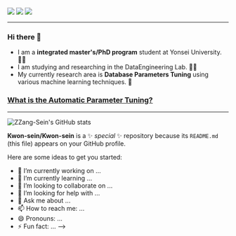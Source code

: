 <br/>
<a href="https://mail.google.com/mail/?view=cm&amp;fs=1&amp;to=seinkwon97@yonsei.ac.kr" target="_blank" target="_blank"><img src="https://img.shields.io/badge/Gmail-F06B66?style=flat&logo=Gmail&logoColor=white"/></a>
<a href="https://scholar.google.co.kr/citations?hl=ko&user=tWk4wMoAAAAJ" target="_blank" target="_blank"><img src="https://img.shields.io/badge/Google Scholar-4285F4?style=flat&logo=Google Scholar&logoColor=white"/></a>
<a href="https://ssensnote.tistory.com/" target="_blank" target="_blank"><img src="https://img.shields.io/badge/Tistory-5AB552?style=flat&logo=tistory&logoColor=white"/></a>


-------------------------------------------------------------------------------------------------------
### Hi there 👋 <br/>
* I am a **integrated master's/PhD program** student at Yonsei University. 👩‍🎓<br/>
* I am studying and researching in the DataEngineering Lab. 🐤🤪
* My currently research area is **Database Parameters Tuning** using various machine learning techniques. 🚀<br/>
### [What is the Automatic Parameter Tuning?](https://github.com/Kwon-sein/Database-Tuning/blob/main/Automatic%20Database%20Configuration%20Tuning_%EC%88%98%EC%A0%95%EB%B3%B8.pdf)
-------------------------------------------------------------------------------------------------------
![ZZang-Sein's GitHub stats](https://github-readme-stats.vercel.app/api?username=Kwon-sein&theme=material-palenight&icons=true)


**Kwon-sein/Kwon-sein** is a ✨ _special_ ✨ repository because its `README.md` (this file) appears on your GitHub profile.

Here are some ideas to get you started:

- 🔭 I’m currently working on ...
- 🌱 I’m currently learning ...
- 👯 I’m looking to collaborate on ...
- 🤔 I’m looking for help with ...
- 💬 Ask me about ...
- 📫 How to reach me: ...
- 😄 Pronouns: ...
- ⚡ Fun fact: ...
-->
